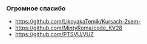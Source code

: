 ### Огромное спасибо
- https://github.com/LikoyakaTemik/Kursach-2sem-
- https://github.com/MintyRoma/code_KV28
- https://github.com/PTSVU/VUZ
